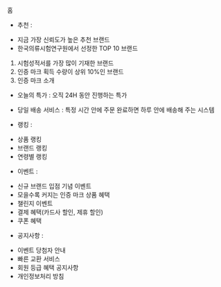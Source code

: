 홈
* 추천 :
 - 지금 가장 신뢰도가 높은 추천 브랜드
 - 한국의류시험연구원에서 선정한 TOP 10 브랜드
  1. 시험성적서를 가장 많이 기재한 브랜드
  2. 인증 마크 획득 수량이 상위 10%인 브랜드
  3. 인증 마크 소개

* 오늘의 특가 : 오직 24H 동안 진행하는 특가

* 당일 배송 서비스 : 특정 시간 안에 주문 완료하면 하루 안에 배송해 주는 시스템

* 랭킹 :
 - 상품 랭킹
 - 브랜드 랭킹
 - 연령별 랭킹

* 이벤트 :
 - 신규 브랜드 입점 기념 이벤트
 - 모을수록 커지는 인증 마크 상품 혜택
 - 챌린지 이벤트
 - 결제 혜택(카드사 할인, 제휴 할인)
 - 쿠폰 혜택

* 공지사항 :
 - 이벤트 당첨자 안내
 - 빠른 교환 서비스
 - 회원 등급 혜택 공지사항
 - 개인정보처리 방침